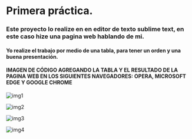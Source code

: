 # Primera práctica.
###  Este proyecto lo realize en en editor de texto sublime text, en este caso hize una pagina web hablando de mi. 

#### Yo realize el trabajo por medio de una tabla, para tener un orden y una buena presentación.

####  IMAGEN DE CÓDIGO AGREGANDO LA TABLA Y EL RESULTADO DE LA PAGINA WEB EN LOS SIGUIENTES NAVEGADORES: OPERA, MICROSOFT EDGE Y GOOGLE CHROME

![img1](https://user-images.githubusercontent.com/72897083/96213446-a4ab2280-0f3e-11eb-8f60-bfa7a84824b4.PNG)

![img2](https://user-images.githubusercontent.com/72897083/96213449-a83ea980-0f3e-11eb-9088-907337231f67.PNG)

![img3](https://user-images.githubusercontent.com/72897083/96213473-b55b9880-0f3e-11eb-8acf-a316e5f298e0.PNG)

![img4](https://user-images.githubusercontent.com/72897083/96213496-c3111e00-0f3e-11eb-9524-cc9793c2bd7f.PNG)

